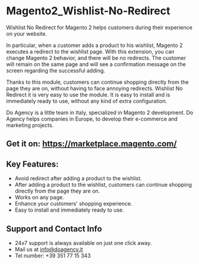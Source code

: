 # Magento2_Wishlist-No-Redirect
Wishlist No Redirect for Magento 2 helps customers during their experience on your website. 

In particular, when a customer adds a product to his wishlist, Magento 2 executes a redirect to the wishlist page. With this extension, you can change Magento 2 behavior, and there will be no redirects. The customer will remain on the same page and will see a confirmation message on the screen regarding the successful adding.

Thanks to this module, customers can continue shopping directly from the page they are on, without having to face annoying redirects. Wishlist No Redirect it is very easy to use the module. It is easy to install and is immediately ready to use, without any kind of extra configuration. 

Do Agency is a little team in Italy, specialized in Magento 2 development. Do Agency helps companies in Europe, to develop their e-commerce and marketing projects.

## Get it on: https://marketplace.magento.com/

## Key Features:
- Avoid redirect after adding a product to the wishlist.
- After adding a product to the wishlist, customers can continue shopping directly from the page they are on.
- Works on any page.
- Enhance your customers' shopping experience.
- Easy to install and immediately ready to use.

## Support and Contact Info
- 24x7 support is always available on just one click away.
- Mail us at info@doagency.it
- Tel number: +39 351 77 15 343
